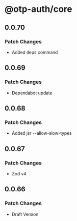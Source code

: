 # @otp-auth/core

## 0.0.70

### Patch Changes

- Added deps command

## 0.0.69

### Patch Changes

- Dependabot update

## 0.0.68

### Patch Changes

- Added jsr --allow-slow-types

## 0.0.67

### Patch Changes

- Zod v4

## 0.0.66

### Patch Changes

- Draft Version
